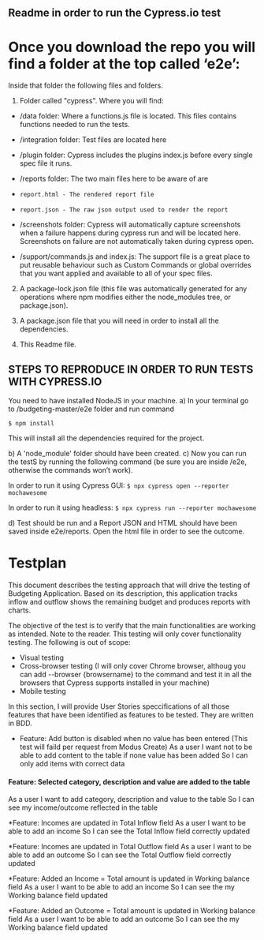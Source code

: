 ## Readme in order to run the Cypress.io test

# Once you download the repo you will find a folder at the top called ‘e2e’:

Inside that folder the following files and folders.

1. Folder called "cypress". Where you will find:

 - /data folder: Where a functions.js file is located. This files contains functions needed to run the tests.

 - /integration folder: Test files are located here

 -	/plugin folder: Cypress includes the plugins index.js before every single spec file it runs.

 - /reports folder: The two main files here to be aware of are
  -  	report.html - The rendered report file
  -  	report.json - The raw json output used to render the report

 - /screenshots folder: Cypress will automatically capture screenshots when a failure happens during cypress run and will be located here. Screenshots on failure are not automatically taken during cypress open.

 -	/support/commands.js and index.js: The support file is a great place to put reusable behaviour such as Custom Commands or global overrides that you want applied and available to all of your spec files.

2. A package-lock.json file (this file was automatically generated for any operations where npm modifies either the node_modules tree, or package.json).

3. A package.json file that you will need in order to install all the dependencies.

4. This Readme file.


## STEPS TO REPRODUCE IN ORDER TO RUN TESTS WITH CYPRESS.IO

You need to have installed NodeJS in your machine. 
a)	In your terminal go to /budgeting-master/e2e folder and run command

 ```$ npm install```

This will install all the dependencies required for the project.

b) A 'node_module' folder should have been created.
c) Now you can run the testS by running the following command (be sure you are inside /e2e, otherwise the commands won’t work).

In order to run it using Cypress GUI:
```$ npx cypress open --reporter mochawesome```

In order to run it using headless:
```$ npx cypress run --reporter mochawesome```

d) Test should be run and a Report JSON and HTML should have been saved inside e2e/reports. Open the html file in order to see the outcome.

# Testplan

This document describes the testing approach that will drive the testing of Budgeting Application. Based on its description, this application tracks inflow and outflow shows the remaining budget and produces reports with charts. 
 
The objective of the test is to verify that the main functionalities are working as intended. Note to the reader. This testing will only cover functionality testing. The following is out of scope:
- Visual testing
- Cross-browser testing (I will only cover Chrome browser, althoug you can add --browser {browsername} to the command and test it in all the browsers that Cypress supports installed in your machine)
- Mobile testing
 
In this section, I will provide User Stories speccifications of all those features that have been identified as features to be tested. They are written in BDD.


* Feature: Add button is disabled when no value has been entered (This test will faild per request from Modus Create)
As a user
I want not to be able to add content to the table if none value has been added
So I can only add items with correct data

#### Feature: Selected category, description and value are added to the table ####

As a user
I want to add category, description and value to the table
So I can see my income/outcome reflected in the table

*Feature: Incomes are updated in Total Inflow field
As a user 
I want to be able to add an income
So I can see the Total Inflow field correctly updated 

*Feature: Incomes are updated in Total Outflow field
As a user 
I want to be able to add an outcome
So I can see the Total Outflow field correctly updated 

*Feature: Added an Income = Total amount is updated in Working balance field
As a user 
I want to be able to add an income
So I can see the my Working balance field updated

*Feature: Added an Outcome = Total amount is updated in Working balance field
As a user 
I want to be able to add an outcome
So I can see the my Working balance field updated





